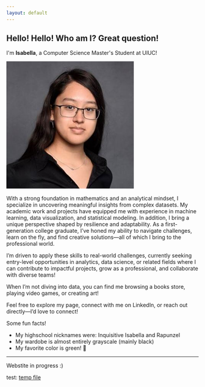```yaml
---
layout: default
---
```


## Hello! Hello! Who am I? Great question!

I'm **Isabella**, a Computer Science Master's Student at UIUC! 

![Professional Portrait](assets/images/50402207_07002_0094_Medium_cropped.jpg)  

With a strong foundation in mathematics and an analytical mindset, I specialize in uncovering meaningful insights from complex datasets. My academic work and projects have equipped me with experience in machine learning, data visualization, and statistical modeling. In addition, I bring a unique perspective shaped by resilience and adaptability. As a first-generation college graduate, I’ve honed my ability to navigate challenges, learn on the fly, and find creative solutions—all of which I bring to the professional world.

I’m driven to apply these skills to real-world challenges, currently seeking entry-level opportunities in analytics, data science, or related fields where I can contribute to impactful projects, grow as a professional, and collaborate with diverse teams!

When I’m not diving into data, you can find me browsing a books store, playing video games, or creating art!

Feel free to explore my page, connect with me on LinkedIn, or reach out directly—I’d love to connect!

Some fun facts! 
-   My highschool nicknames were: Inquisitive Isabella and Rapunzel 
-   My wardobe is almost entirely grayscale (mainly black)
-   My favorite color is green! 🌱

* * *

Webstite in progress :)

test: [temp file](./temp.html)